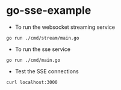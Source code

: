 # go-sse-example

- To run the websocket streaming service
```
go run ./cmd/stream/main.go
```

- To run the sse service
```
go run ./cmd/main.go
```

- Test the SSE connections
```
curl localhost:3000
```
